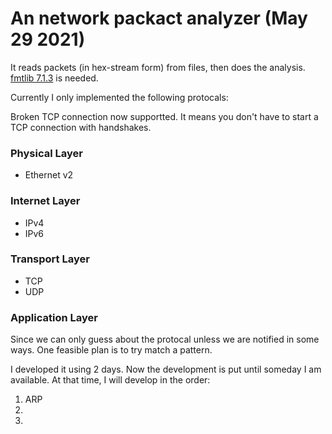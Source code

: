# An network packact analyzer (May 29 2021)

It reads packets (in hex-stream form) from files, then does the analysis. [fmtlib 7.1.3](https://fmt.dev/latest/index.html) is needed.

Currently I only implemented the following protocals:

Broken TCP connection now supportted. It means you don't have to start a TCP connection with handshakes.

### Physical Layer

* Ethernet v2

### Internet Layer

* IPv4
* IPv6

### Transport Layer

* TCP
* UDP

### Application Layer

Since we can only guess about the protocal unless we are notified in some ways. One feasible plan is to try match a pattern.

I developed it using 2 days. Now the development is put until someday I am available. At that time, I will develop in the order:

1. ARP
2. 
3. 
